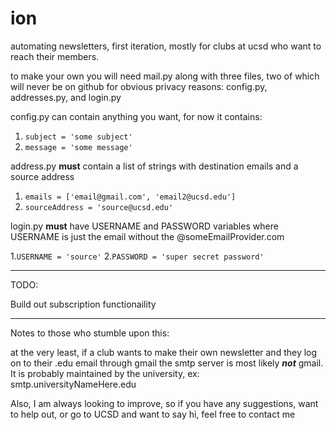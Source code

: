 # ion
automating newsletters, first iteration, mostly for clubs at ucsd who want to reach their members.

to make your own you will need mail.py along with three files, two of which will never be on github for obvious privacy reasons: config.py, addresses.py, and login.py

config.py can contain anything you want, for now it contains:
1. ``` subject = 'some subject' ```
2. ``` message = 'some message' ```

address.py **must** contain a list of strings with destination emails and a source address
1. ```emails = ['email@gmail.com', 'email2@ucsd.edu']```
2. ```sourceAddress = 'source@ucsd.edu'```

login.py **must** have USERNAME and PASSWORD variables
where USERNAME is just the email without the @someEmailProvider.com

1.```USERNAME = 'source'```
2.```PASSWORD = 'super secret password'```

----
TODO:

Build out subscription functionaility

----
Notes to those who stumble upon this:

at the very least, if a club wants to make their own newsletter and they log on to their .edu email through gmail the smtp server is most likely **_not_** gmail. It is probably maintained by the university, ex: smtp.universityNameHere.edu

Also, I am always looking to improve, so if you have any suggestions, want to help out, or go to UCSD and want to say hi, feel free to contact me


